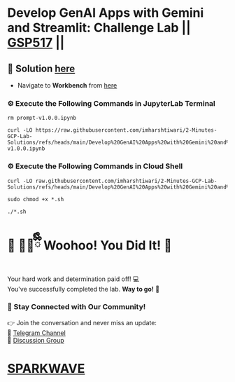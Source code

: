 # Develop GenAI Apps with Gemini and Streamlit: Challenge Lab || [GSP517](https://www.cloudskillsboost.google/focuses/87315?parent=catalog) ||

## 🔑 Solution [here](https://www.youtube.com/@sparkwave.01)

* Navigate to **Workbench** from [here](https://console.cloud.google.com/vertex-ai/workbench/instances?)

### ⚙️ Execute the Following Commands in JupyterLab Terminal

```
rm prompt-v1.0.0.ipynb

curl -LO https://raw.githubusercontent.com/imharshtiwari/2-Minutes-GCP-Lab-Solutions/refs/heads/main/Develop%20GenAI%20Apps%20with%20Gemini%20and%20Streamlit%20Challenge%20Lab/prompt-v1.0.0.ipynb
```

### ⚙️ Execute the Following Commands in Cloud Shell

```
curl -LO raw.githubusercontent.com/imharshtiwari/2-Minutes-GCP-Lab-Solutions/refs/heads/main/Develop%20GenAI%20Apps%20with%20Gemini%20and%20Streamlit%20Challenge%20Lab/gsp517.sh

sudo chmod +x *.sh

./*.sh
```

# 🎉 🐻‍❄️ྀིྀི Woohoo! You Did It! 🎉  

Your hard work and determination paid off! 💻  
You've successfully completed the lab. **Way to go!** 🚀

### 💬 Stay Connected with Our Community!  
👉 Join the conversation and never miss an update:  
📢 [Telegram Channel](https://t.me/sparkwave.01)  
👥 [Discussion Group](https://t.me/sparkwave.01chats)  

# [SPARKWAVE](https://www.youtube.com/@sparkwave.01)
